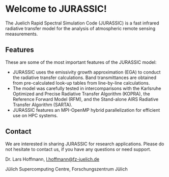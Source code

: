 # Welcome to JURASSIC!

The Juelich Rapid Spectral Simulation Code (JURASSIC) is a fast infrared radiative transfer model for the analysis of atmospheric remote sensing measurements.

## Features

These are some of the most important features of the JURASSIC model:

* JURASSIC uses the emissivity growth approximation (EGA) to conduct the radiative transfer calculations. Band transmittances are obtained from pre-calculated look-up tables from line-by-line calculations.
* The model was carefully tested in intercomparisons with the Karlsruhe Optimized and Precise Radiative Transfer Algorithm (KOPRA), the Reference Forward Model (RFM), and the Stand-alone AIRS Radiative Transfer Algorithm (SARTA).
* JURASSIC features an MPI-OpenMP hybrid parallelization for efficient use on HPC systems.

## Contact

We are interested in sharing JURASSIC for research applications. Please do not hesitate to contact us, if you have any questions or need support.

Dr. Lars Hoffmann, <l.hoffmann@fz-juelich.de>

Jülich Supercomputing Centre, Forschungszentrum Jülich
